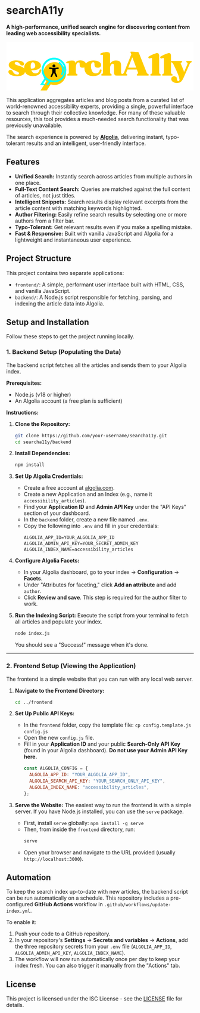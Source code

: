 # searchA11y

**A high-performance, unified search engine for discovering content from leading web accessibility specialists.**

![](https://github.com/YuriDevAT/search-a11y/blob/main/frontend/logo.svg)

This application aggregates articles and blog posts from a curated list of world-renowned accessibility experts, providing a single, powerful interface to search through their collective knowledge. For many of these valuable resources, this tool provides a much-needed search functionality that was previously unavailable.

The search experience is powered by [**Algolia**](https://www.algolia.com/), delivering instant, typo-tolerant results and an intelligent, user-friendly interface.

## Features

- **Unified Search:** Instantly search across articles from multiple authors in one place.
- **Full-Text Content Search:** Queries are matched against the full content of articles, not just titles.
- **Intelligent Snippets:** Search results display relevant excerpts from the article content with matching keywords highlighted.
- **Author Filtering:** Easily refine search results by selecting one or more authors from a filter bar.
- **Typo-Tolerant:** Get relevant results even if you make a spelling mistake.
- **Fast & Responsive:** Built with vanilla JavaScript and Algolia for a lightweight and instantaneous user experience.

## Project Structure

This project contains two separate applications:

- `frontend/`: A simple, performant user interface built with HTML, CSS, and vanilla JavaScript.
- `backend/`: A Node.js script responsible for fetching, parsing, and indexing the article data into Algolia.

## Setup and Installation

Follow these steps to get the project running locally.

### 1. Backend Setup (Populating the Data)

The backend script fetches all the articles and sends them to your Algolia index.

**Prerequisites:**

- Node.js (v18 or higher)
- An Algolia account (a free plan is sufficient)

**Instructions:**

1.  **Clone the Repository:**

    ```bash
    git clone https://github.com/your-username/searcha11y.git
    cd searcha11y/backend
    ```

2.  **Install Dependencies:**

    ```bash
    npm install
    ```

3.  **Set Up Algolia Credentials:**

    - Create a free account at [algolia.com](https://www.algolia.com).
    - Create a new Application and an Index (e.g., name it `accessibility_articles`).
    - Find your **Application ID** and **Admin API Key** under the "API Keys" section of your dashboard.
    - In the `backend` folder, create a new file named `.env`.
    - Copy the following into `.env` and fill in your credentials:
      ```env
      ALGOLIA_APP_ID=YOUR_ALGOLIA_APP_ID
      ALGOLIA_ADMIN_API_KEY=YOUR_SECRET_ADMIN_KEY
      ALGOLIA_INDEX_NAME=accessibility_articles
      ```

4.  **Configure Algolia Facets:**

    - In your Algolia dashboard, go to your index -> **Configuration** -> **Facets**.
    - Under "Attributes for faceting," click **Add an attribute** and add `author`.
    - Click **Review and save**. This step is required for the author filter to work.

5.  **Run the Indexing Script:**
    Execute the script from your terminal to fetch all articles and populate your index.
    ```bash
    node index.js
    ```
    You should see a "Success!" message when it's done.

---

### 2. Frontend Setup (Viewing the Application)

The frontend is a simple website that you can run with any local web server.

1.  **Navigate to the Frontend Directory:**

    ```bash
    cd ../frontend
    ```

2.  **Set Up Public API Keys:**

    - In the `frontend` folder, copy the template file: `cp config.template.js config.js`
    - Open the new `config.js` file.
    - Fill in your **Application ID** and your public **Search-Only API Key** (found in your Algolia dashboard). **Do not use your Admin API Key here.**
      ```javascript
      const ALGOLIA_CONFIG = {
        ALGOLIA_APP_ID: "YOUR_ALGOLIA_APP_ID",
        ALGOLIA_SEARCH_API_KEY: "YOUR_SEARCH_ONLY_API_KEY",
        ALGOLIA_INDEX_NAME: "accessibility_articles",
      };
      ```

3.  **Serve the Website:**
    The easiest way to run the frontend is with a simple server. If you have Node.js installed, you can use the `serve` package.
    - First, install `serve` globally: `npm install -g serve`
    - Then, from inside the `frontend` directory, run:
      ```bash
      serve
      ```
    - Open your browser and navigate to the URL provided (usually `http://localhost:3000`).

## Automation

To keep the search index up-to-date with new articles, the backend script can be run automatically on a schedule. This repository includes a pre-configured **GitHub Actions** workflow in `.github/workflows/update-index.yml`.

To enable it:

1.  Push your code to a GitHub repository.
2.  In your repository's **Settings** -> **Secrets and variables** -> **Actions**, add the three repository secrets from your `.env` file (`ALGOLIA_APP_ID`, `ALGOLIA_ADMIN_API_KEY`, `ALGOLIA_INDEX_NAME`).
3.  The workflow will now run automatically once per day to keep your index fresh. You can also trigger it manually from the "Actions" tab.

## License

This project is licensed under the ISC License - see the [LICENSE](https://github.com/YuriDevAT/search-a11y/blob/main/LICENSE.md) file for details.
